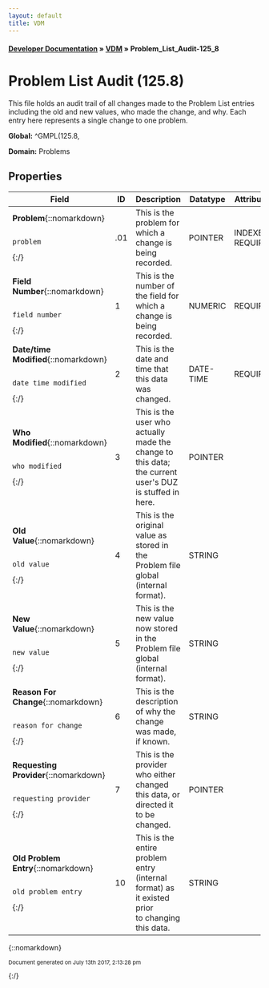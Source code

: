 ```yaml
---
layout: default
title: VDM
---
```


#### [Developer Documentation](../index) &#187; [VDM](TableOfContents) &#187; Problem_List_Audit-125_8<br/>
<a name="top"></a>
# Problem List Audit (125.8)
This file holds an audit trail of all changes made to the Problem List entries including the old and new values, who made the change, and why.  Each entry here represents a single change to one problem.

**Global:** ^GMPL(125.8,

**Domain:** Problems

## Properties

Field | ID | Description | Datatype | Attributes | Range
--- | --- | --- | --- | --- | ---
**Problem**{::nomarkdown}<pre><code>  problem</code></pre>{:/} | .01 | This is the problem for which a change is being recorded. | POINTER | INDEXED<br/>REQUIRED | [Problem-9000011](Problem-9000011)
**Field Number**{::nomarkdown}<pre><code>  field_number</code></pre>{:/} | 1 | This is the number of the field for which a change is being recorded. | NUMERIC | REQUIRED | 
**Date/time Modified**{::nomarkdown}<pre><code>  date_time_modified</code></pre>{:/} | 2 | This is the date and time that this data was changed. | DATE-TIME | REQUIRED | 
**Who Modified**{::nomarkdown}<pre><code>  who_modified</code></pre>{:/} | 3 | This is the user who actually made the change to this data; the current<br/>user's DUZ is stuffed in here. | POINTER |  | [New_Person-200](New_Person-200)
**Old Value**{::nomarkdown}<pre><code>  old_value</code></pre>{:/} | 4 | This is the original value as stored in the Problem file global<br/>(internal format). | STRING |  | 
**New Value**{::nomarkdown}<pre><code>  new_value</code></pre>{:/} | 5 | This is the new value now stored in the Problem file global (internal<br/>format). | STRING |  | 
**Reason For Change**{::nomarkdown}<pre><code>  reason_for_change</code></pre>{:/} | 6 | This is the description of why the change was made, if known. | STRING |  | 
**Requesting Provider**{::nomarkdown}<pre><code>  requesting_provider</code></pre>{:/} | 7 | This is the provider who either changed this data, or directed it to be<br/>changed. | POINTER |  | [New_Person-200](New_Person-200)
**Old Problem Entry**{::nomarkdown}<pre><code>  old_problem_entry</code></pre>{:/} | 10 | This is the entire problem entry (internal format) as it existed prior<br/>to changing this data. | STRING |  | 



{::nomarkdown} <br/><p style="font-size: 11px">Document generated on July 13th 2017, 2:13:28 pm</p>{:/}